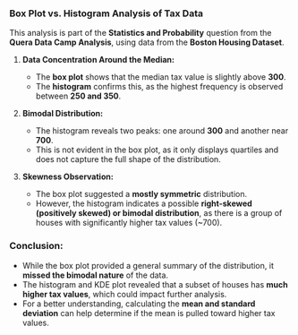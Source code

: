 ### **Box Plot vs. Histogram Analysis of Tax Data**  

This analysis is part of the **Statistics and Probability** question from the **Quera Data Camp Analysis**, using data from the **Boston Housing Dataset**.  

1. **Data Concentration Around the Median:**  
   - The **box plot** shows that the median tax value is slightly above **300**.  
   - The **histogram** confirms this, as the highest frequency is observed between **250 and 350**.  

2. **Bimodal Distribution:**  
   - The histogram reveals two peaks: one around **300** and another near **700**.  
   - This is not evident in the box plot, as it only displays quartiles and does not capture the full shape of the distribution.  

3. **Skewness Observation:**  
   - The box plot suggested a **mostly symmetric** distribution.  
   - However, the histogram indicates a possible **right-skewed (positively skewed) or bimodal distribution**, as there is a group of houses with significantly higher tax values (~700).  

### **Conclusion:**  
- While the box plot provided a general summary of the distribution, it **missed the bimodal nature** of the data.  
- The histogram and KDE plot revealed that a subset of houses has **much higher tax values**, which could impact further analysis.  
- For a better understanding, calculating the **mean and standard deviation** can help determine if the mean is pulled toward higher tax values.  
